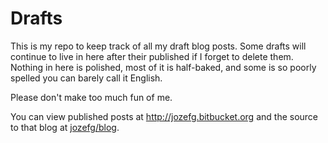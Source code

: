 Drafts
======

This is my repo to keep track of all my draft blog posts.  Some drafts
will continue to live in here after their published if I forget to
delete them. Nothing in here is polished, most of it is half-baked,
and some is so poorly spelled you can barely call it English.

Please don't make too much fun of me.

You can view published posts at http://jozefg.bitbucket.org and the
source to that blog at [jozefg/blog](http://bitbucket.org/jozefg/blog).

